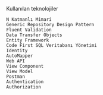 Kullanılan teknolojiler

    N Katmanlı Mimari
    Generic Repository Design Pattern
    Fluent Validation
    Data Transfer Objects
    Entity Framework
    Code First SQL Veritabanı Yönetimi
    Identity
    AutoMapper
    Web API
    View Component
    View Model
    Postman
    Authentication
    Authorization
